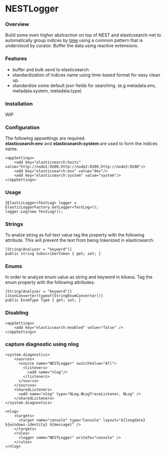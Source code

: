 # NESTLogger

### Overview
Build some even higher abstraction on top of NEST and elasticsearch-net to automatically group indices by [time](https://www.elastic.co/guide/en/elasticsearch/guide/current/time-based.html) using a common pattern that is understood by curator. Buffer the data using reactive extensions.

### Features
- buffer and bulk send to elasticsearch.
- standardization of indices name using time-based format for easy clean up.
- standardize some default json fields for searching. (e.g metadata.env, metadata.system, metadata.type)

### Installation
WIP

### Configuration 
The following appsettings are required.     
**elasticsearch:env** and **elasticsearch:system** are used to form the indices name.
```
<appSettings>
    <add key="elasticsearch:hosts" value="http://node1:9200,http://node2:9200,http://node3:9200"/>
    <add key="elasticsearch:env" value="dev"/> 
    <add key="elasticsearch:system" value="system"/>
</appSettings>
```

### Usage
```
IElasticLogger<TestLog> logger = ElasticLoggerFactory.GetLogger<TestLog>();
logger.Log(new TestLog());
```

### Strings
To analze string as full text value tag the property with the following attribute. This will prevent the text from being tokenized in elasticsearch. 
```
[String(Analyzer = "keyword")]
public string SubscriberToken { get; set; }
```

### Enums
In order to analyze enum value as string and keyword in kibana. 
Tag the enum property with the following attributes:
```
[String(Analyzer = "keyword")]
[JsonConverter(typeof(StringEnumConverter))]
public EnumType Type { get; set; }
```

### Disabling
```
<appSettings>
    <add key="elasticsearch:enabled" value="false" />
</appSettings>
```

### capture diagnostic using nlog
```
<system.diagnostics>
    <sources>
      <source name="NESTLogger" switchValue="All">
        <listeners>
          <add name="nlog"/>
        </listeners>
      </source>
    </sources>
    <sharedListeners>
      <add name="nlog" type="NLog.NLogTraceListener, NLog" />
    </sharedListeners>
</system.diagnostics>

<nlog>
    <targets>
      <target name="console" type="Console" layout="${longdate} ${windows-identity} ${message}" />
    </targets>
    <rules>
      <logger name="NESTLogger" writeTo="console" />
    </rules>
</nlog>
```
